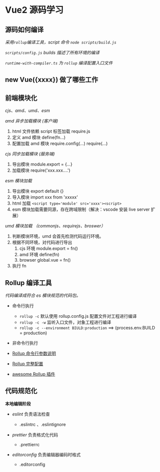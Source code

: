 # Vue2 源码学习

## 源码如何编译

*采用`rollup`编译工具，script 命令 `node scripts/build.js`*

*`scripts/config.js` builds 描述了所有环境的编译*

*`runtime-with-compiler.ts` 为 `rollup` 编译配置入口文件*

## new Vue({xxxx}) 做了哪些工作



## 前端模块化

_cjs、amd、umd、esm_

_amd 异步加载模块 (客户端)_

1. html 文件依赖 script 标签加载 require.js
2. 定义 amd 模块 define(fn...)
3. 配置加载 amd 模块 require.config(...) require(...)

_cjs 同步加载模块 (服务端)_

1. 导出模块 module.export = {...}
2. 加载模块 require('xxx.xxx....')

_esm 模块加载_

1. 导出模块 export default {}
2. 导入模块 import xxx from 'xxxxx'
3. html 加载 `<script type='module' src='xxxx'><script>`
4. esm 模块加载需要同源，存在跨域限制（解决：vscode 安装 live server 扩展）

_umd 模块加载 （commonjs、requirejs、broswer）_

1. 判断模块环境，umd 会首先检测代码运行环境。
2. 根据不同环境，对代码进行导出
   1. cjs 环境 module.export = fn()
   2. amd 环境 define(fn)
   3. browser global.vue = fn()
3. 执行 fn

## Rollup 编译工具

_代码编译成符合 es 模块规范的代码包。_

- 命令行执行
  - `rollup -c` 默认使用 rollup.config.js 配置文件对工程进行编译
  - `rollup -c -w` 监听入口文件，对象工程进行编译
  - `rollup -c --environment BIULD:production` ==> (process.env.BUILD = production)
- 非命令行执行

- [Rollup 命令行参数说明](https://rollupjs.org/command-line-interface/)
- [Rollup 完整配置](https://github.com/rollup/awesome)
- [awesome Rollup 插件](https://rollupjs.org/configuration-options/)

## 代码规范化

**本地编辑阶段**

- _eslint_ 负责语法检查

  - .eslintrc 、.eslintignore

- _prettier_ 负责格式化代码

  - .prettierrc

- _editorconfig_ 负责编辑器编码时格式
  - .editorconfig
